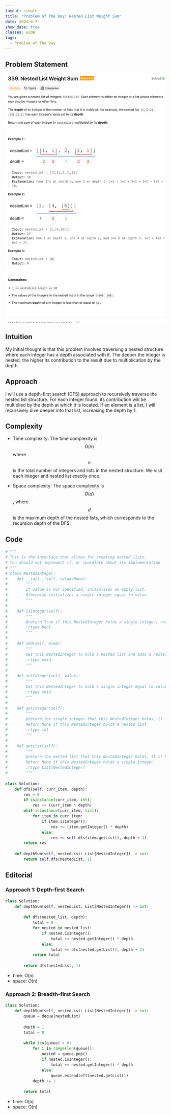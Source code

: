 ```yaml
---
layout: single
title: "Problem of The Day: Nested List Weight Sum"
date: 2024-9-7
show_date: true
classes: wide
tags:
  - Problem of The Day
---
```


## Problem Statement

![problem](/assets/images/2024-09-07_15-31-51-problem-339.png)

## Intuition

My initial thought is that this problem involves traversing a nested structure where each integer has a depth associated with it. The deeper the integer is nested, the higher its contribution to the result due to multiplication by the depth.

## Approach

I will use a depth-first search (DFS) approach to recursively traverse the nested list structure. For each integer found, its contribution will be multiplied by the depth at which it is located. If an element is a list, I will recursively dive deeper into that list, increasing the depth by 1.

## Complexity

- Time complexity:
  The time complexity is $$O(n)$$ where $$n$$ is the total number of integers and lists in the nested structure. We visit each integer and nested list exactly once.

- Space complexity:
  The space complexity is $$O(d)$$, where $$d$$ is the maximum depth of the nested lists, which corresponds to the recursion depth of the DFS.

## Code

```python
# """
# This is the interface that allows for creating nested lists.
# You should not implement it, or speculate about its implementation
# """
# class NestedInteger:
#    def __init__(self, value=None):
#        """
#        If value is not specified, initializes an empty list.
#        Otherwise initializes a single integer equal to value.
#        """
#
#    def isInteger(self):
#        """
#        @return True if this NestedInteger holds a single integer, rather than a nested list.
#        :rtype bool
#        """
#
#    def add(self, elem):
#        """
#        Set this NestedInteger to hold a nested list and adds a nested integer elem to it.
#        :rtype void
#        """
#
#    def setInteger(self, value):
#        """
#        Set this NestedInteger to hold a single integer equal to value.
#        :rtype void
#        """
#
#    def getInteger(self):
#        """
#        @return the single integer that this NestedInteger holds, if it holds a single integer
#        Return None if this NestedInteger holds a nested list
#        :rtype int
#        """
#
#    def getList(self):
#        """
#        @return the nested list that this NestedInteger holds, if it holds a nested list
#        Return None if this NestedInteger holds a single integer
#        :rtype List[NestedInteger]
#        """

class Solution:
    def dfs(self, curr_item, depth):
        res = 0
        if isinstance(curr_item, int):
            res += (curr_item * depth)
        elif isinstance(curr_item, list):
            for item in curr_item:
                if item.isInteger():
                    res += (item.getInteger() * depth)
                else:
                    res += self.dfs(item.getList(), depth + 1)
        return res

    def depthSum(self, nestedList: List[NestedInteger]) -> int:
        return self.dfs(nestedList, 1)
```

## Editorial

### Approach 1: Depth-first Search

```python
class Solution:
    def depthSum(self, nestedList: List[NestedInteger]) -> int:

        def dfs(nested_list, depth):
            total = 0
            for nested in nested_list:
                if nested.isInteger():
                    total += nested.getInteger() * depth
                else:
                    total += dfs(nested.getList(), depth + 1)
            return total

        return dfs(nestedList, 1)
```

- time: O(n)
- space: O(n)

### Approach 2: Breadth-first Search

```python
class Solution:
    def depthSum(self, nestedList: List[NestedInteger]) -> int:
        queue = deque(nestedList)

        depth = 1
        total = 0

        while len(queue) > 0:
            for i in range(len(queue)):
                nested = queue.pop()
                if nested.isInteger():
                    total += nested.getInteger() * depth
                else:
                    queue.extendleft(nested.getList())
            depth += 1

        return total
```

- time: O(n)
- space: O(n)

